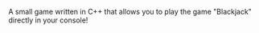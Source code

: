 A small game written in C++ that allows you to play the game "Blackjack" directly in your console!

